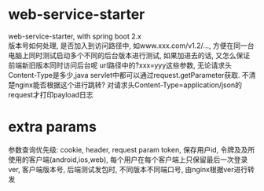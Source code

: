 # web-service-starter
web-service-starter, with spring boot 2.x  
版本号如何处理, 是否加入到访问路径中, 如www.xxx.com/v1.2/..., 方便在同一台电脑上同时测试启动多个不同的后台版本进行测试, 如果加进去的话, 又怎么保证前端新旧版本同时访问后台呢
url路径中的?xxx=yyy这些参数, 无论请求头Content-Type是多少,java servlet中都可以通过request.getParameter获取. 不清楚nginx能否根据这个进行跳转?
对请求头Content-Type=application/json的request才打印payload日志

# extra params
参数查询优先级: cookie, header, request param
token, 保存用户id, 令牌及及所使用的客户端(android,ios,web), 每个用户在每个客户端上只保留最后一次登录  
ver, 客户端版本号, 后端测试发包时, 不同版本不同端口号, 由nginx根据ver进行转发  
